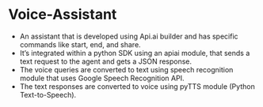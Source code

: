 # Voice-Assistant

- An assistant that is developed using Api.ai builder and has specific commands like start, end, and share.
- It’s integrated within a python SDK using an apiai module, that sends a text request to the agent and gets a JSON response.
- The voice queries are converted to text using speech recognition module that uses Google Speech Recognition API.
- The text responses are converted to voice using pyTTS module (Python Text-to-Speech).
